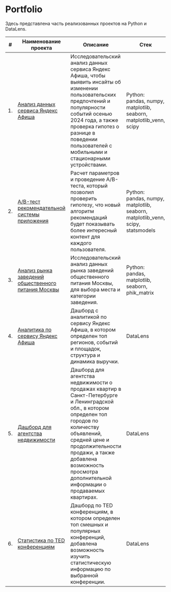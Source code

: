 # Portfolio

Здесь представлена часть реализованных проектов на Python и DataLens.

| #   | Наименование проекта                | Описание                                      | Стек                                              |
|-----|-------------------------------------|-----------------------------------------------|---------------------------------------------------|
| 1.  | [Анализ данных сервиса Яндекс Афиша](https://github.com/ghdena/Portfolio/tree/main/Afisha) | Исследовательский анализ данных сервиса Яндекс Афиша, чтобы выявить инсайты об изменении пользовательских предпочтений и популярности событий осенью 2024 года, а также  проверка гипотез о разнице в поведении пользователей с мобильными и стационарными устройствами. | Python: pandas, numpy, matplotlib, seaborn, matplotlib_venn, scipy |
| 2.  | [A/B-тест рекомендательной системы приложения](https://github.com/ghdena/Portfolio/tree/main/AB-test) | Расчет параметров и проведение A/B-теста, который позволил проверить гипотезу, что новый алгоритм рекомендаций будет показывать более интересный контент для каждого пользователя. | Python: pandas, numpy, matplotlib, seaborn, matplotlib_venn, scipy, statsmodels |
| 3.  | [Анализ рынка заведений общественного питания Москвы](https://github.com/ghdena/Portfolio/tree/main/Catering) | Исследовательский анализ данных рынка заведений общественного питания Москвы, для выбора места и категории заведения. | Python: pandas, matplotlib, seaborn, phik_matrix |
| 4.  | [Аналитика по сервису Яндекс Афиша](https://datalens.yandex/1w8ccs7njehwm) | Дашборд с аналитикой по сервису Яндекс Афиша, в котором определен топ регионов, событий и площадок, структура и динамика выручки. | DataLens | 
| 5.  | [Дашборд для агентства недвижимости](https://datalens.yandex/zu68g3bf65nkk) | Дашборд для агентства недвижимости о продажах квартир в Санкт-Петербурге и Ленинградской обл., в котором определен топ городов по количеству объявлений, средней цене и продолжительности продажи, а также добавлена возможность просмотра дополнительной информации о продаваемых квартирах. | DataLens |
| 6.  | [Статистика по TED конференциям](https://datalens.yandex/kfrvdkf1ld6m5) | Дашборд по TED конференциям, в котором определен топ смешных и популярных конференций, добавлена возможность изучить статистическую информацию по выбранной конференции. | DataLens | 
